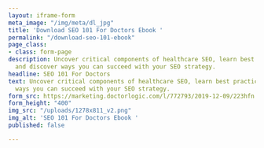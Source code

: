 ```yaml
---
layout: iframe-form
meta_image: "/img/meta/dl_jpg"
title: 'Download SEO 101 For Doctors Ebook '
permalink: "/download-seo-101-ebook"
page_class:
- class: form-page
description: Uncover critical components of healthcare SEO, learn best practices,
  and discover ways you can succeed with your SEO strategy.
headline: SEO 101 For Doctors
text: Uncover critical components of healthcare SEO, learn best practices, and discover
  ways you can succeed with your SEO strategy.
form_src: https://marketing.doctorlogic.com/l/772793/2019-12-09/223hfn
form_height: "400"
img_src: "/uploads/1278x811_v2.png"
img_alt: 'SEO 101 For Doctors Ebook '
published: false

---
```

